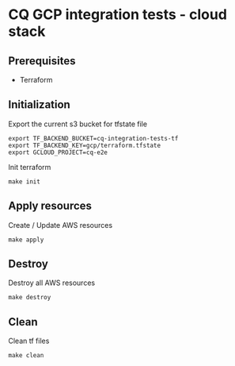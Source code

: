 # CQ GCP integration tests - cloud stack

## Prerequisites
* Terraform

## Initialization
Export the current s3 bucket for tfstate file
```shell
export TF_BACKEND_BUCKET=cq-integration-tests-tf
export TF_BACKEND_KEY=gcp/terraform.tfstate
export GCLOUD_PROJECT=cq-e2e
```

Init terraform
```shell
make init
```

## Apply resources 
Create / Update AWS resources
```shell
make apply
```

## Destroy
Destroy all AWS resources
```shell
make destroy
```

## Clean
Clean tf files
```shell
make clean
```